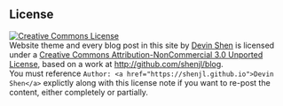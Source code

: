 ## License

<a rel="license" href="http://creativecommons.org/licenses/by-nc/3.0/">
    <img alt="Creative Commons License" style="border-width:0" src="http://i.creativecommons.org/l/by-nc/3.0/88x31.png" />
</a>
<div><span xmlns:dct="http://purl.org/dc/terms/" href="http://purl.org/dc/dcmitype/Text" property="dct:title" rel="dct:type">Website theme and every blog post in this site</span> by <a xmlns:cc="http://creativecommons.org/ns#" href="https://shenjl.github.io" property="cc:attributionName" rel="cc:attributionURL">Devin Shen</a> is licensed under a <a rel="license" href="http://creativecommons.org/licenses/by-nc/3.0/">Creative Commons Attribution-NonCommercial 3.0 Unported License</a>, based on a work at <a xmlns:dct="http://purl.org/dc/terms/" href="http://github.com/shenjl/blog" rel="dct:source">http://github.com/shenjl/blog</a>. </div>
<div>You must reference <code>Author: &lt;a href=&quot;https://shenjl.github.io&quot;&gt;Devin Shen&lt;/a&gt;</code> explictly along with this license note if you want to re-post the content, either completely or partially.</div>
